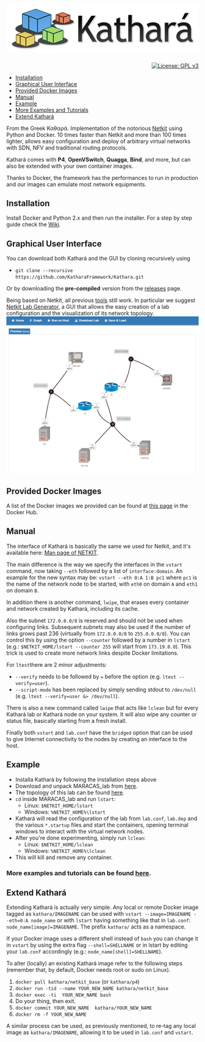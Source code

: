 # [![Kathará](images/logo_kathara_small.png)](http://www.kathara.org)
<p align="right">
    <a href="https://www.gnu.org/licenses/gpl-3.0"><img src="https://img.shields.io/badge/License-GPL%20v3-blue.svg" alt="License: GPL v3" target="_blank" /></a>
</p>
<ul>
    <li><a href="#installation">Installation</a></li>
    <li><a href="#graphical-user-interface">Graphical User Interface</a></li>
    <li><a href="#provided-docker-images">Provided Docker Images</a></li>
    <li><a href="#manual">Manual</a></li>
    <li><a href="#example">Example</a></li>
    <li><a href="https://github.com/KatharaFramework/Kathara-Labs">More Examples and Tutorials</a></li>
    <li><a href="#extend-kathará">Extend Kathará</a></li>
</ul>

From the Greek Καθαρά. 
Implementation of the notorious [Netkit](https://github.com/maxonthegit/netkit-core) using Python and Docker. 10 times faster than Netkit and more than 100 times lighter, allows easy configuration and deploy of arbitrary virtual networks with SDN, NFV and traditional routing protocols. 

Kathará comes with **P4**, **OpenVSwitch**, **Quagga**, **Bind**, and more, but can also be extended with your own container images. 

Thanks to Docker, the framework has the performances to run in production and our images can emulate most network equipments.

## Installation
Install Docker and Python 2.x and then run the installer. For a step by step guide check the [Wiki](https://github.com/KatharaFramework/Kathara/wiki).

## Graphical User Interface
You can download both Kathará and the GUI by cloning recursively using 
* `git clone --recursive https://github.com/KatharaFramework/Kathara.git`

Or by downloading the **pre-compiled** version from the [releases](https://github.com/KatharaFramework/Kathara/releases) page.

Being based on Netkit, all previous [tools](http://wiki.netkit.org/index.php/Download_Contributions) still work. 
In particular we suggest [Netkit Lab Generator](https://github.com/KatharaFramework/Netkit-Lab-Generator), a GUI that allows the easy creation of a lab configuration and the visualization of its network topology.
![Netkit Lab Generator](https://raw.githubusercontent.com/KatharaFramework/Netkit-Lab-Generator/master/images/screencapture-201801143.png)

## Provided Docker Images
A list of the Docker images we provided can be found at [this page](https://hub.docker.com/u/kathara/) in the Docker Hub.

## Manual
The interface of Kathará is basically the same we used for Netkit, and it's available here: [Man page of NETKIT](http://wiki.netkit.org/man/man7/netkit.7.html).

The main difference is the way we specify the interfaces in the `vstart` command, now taking `--eth` followed by a list of `interface:domain`. An example for the new syntax may be: `vstart --eth 0:A 1:B pc1` where `pc1` is the name of the network node to be started, with `eth0` on domain `A` and `eth1` on domain `B`. 

In addition there is another command, `lwipe`, that erases every container and network created by Kathará, including its cache. 

Also the subnet `172.0.0.0/8` is reserved and should not be used when configuring links. Subsequent subnets may also be used if the number of links grows past 236 (virtually from `172.0.0.0/8` to `255.0.0.0/8`). You can control this by using the option `--counter` followed by a number in `lstart` (e.g.: `$NETKIT_HOME/lstart --counter 255` will start from `173.19.0.0`). This trick is used to create more network links despite Docker limitations. 

For `ltest`there are 2 minor adjustments:
* `--verify` needs to be followed by `=` before the option (e.g. `ltest --verify=user`).
* `--script-mode` has been replaced by simply sending stdout to `/dev/null` (e.g. `ltest --verify=user &> /dev/null`).

There is also a new command called `lwipe` that acts like `lclean` but for every Kathará lab or Kathará node on your system. It will also wipe any counter or status file, basically starting from a fresh install. 

Finally both `vstart` and `lab.conf` have the `bridged` option that can be used to give Internet connectivity to the nodes by creating an interface to the host. 

## Example
* Installa Kathará by following the installation steps above
* Download and unpack MARACAS_lab from [here](http://wiki.netkit.org/netkit-labs/netkit-labs_exams/icn-20151120/icn-20151120.tar.gz).
* The topology of this lab can be found [here](http://wiki.netkit.org/netkit-labs/netkit-labs_exams/icn-20151120/icn-20151120.pdf).
* `cd` inside MARACAS_lab and run `lstart`:
  * Linux: `$NETKIT_HOME/lstart`
  * Windows: `%NETKIT_HOME%\lstart`
* Kathará will read the configuration of the lab from `lab.conf`, `lab.dep` and the various `*.startup` files and start the containers, opening terminal windows to interact with the virtual network nodes.
* After you're done experimenting, simply run `lclean`:
  * Linux: `$NETKIT_HOME/lclean`
  * Windows: `%NETKIT_HOME%\lclean`
* This will kill and remove any container. 

### More examples and tutorials can be found [here](https://github.com/KatharaFramework/Kathara-Labs).

## Extend Kathará
Extending Kathará is actually very simple. Any local or remote Docker image tagged as `kathara/IMAGENAME` can be used with `vstart --image=IMAGENAME --eth=0:A node_name` or with `lstart` having something like that in `lab.conf`: `node_name[image]=IMAGENAME`. The prefix `kathara/` acts as a namespace. 

If your Docker image uses a different shell instead of `bash` you can change it in `vstart` by using the extra flag `--shell=SHELLNAME` or in lstart by editing your `lab.conf` accordingly (e.g.: `node_name[shell]=SHELLNAME`).

To alter (locally) an existing Kathará image refer to the following steps (remember that, by default, Docker needs root or sudo on Linux).
1. `docker pull kathara/netkit_base` (or `kathara/p4`)
2. `docker run -tid --name YOUR_NEW_NAME kathara/netkit_base`
3. `docker exec -ti  YOUR_NEW_NAME bash`
4. Do your thing, then exit.
5. `docker commit YOUR_NEW_NAME  kathara/YOUR_NEW_NAME`
6. `docker rm -f YOUR_NEW_NAME`

A similar process can be used, as previously mentioned, to re-tag any local image as `kathara/IMAGENAME`, allowing it to be used in `lab.conf` and `vstart`. 
